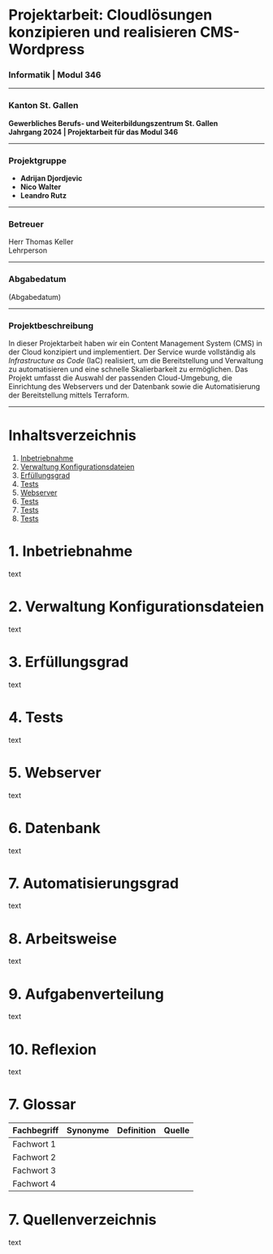 # **Projektarbeit: Cloudlösungen konzipieren und realisieren CMS-Wordpress**


### Informatik | Modul 346

---

### Kanton St. Gallen  
**Gewerbliches Berufs- und Weiterbildungszentrum St. Gallen**  
**Jahrgang 2024 | Projektarbeit für das Modul 346**

---

### **Projektgruppe**  
- **Adrijan Djordjevic**
- **Nico Walter**
- **Leandro Rutz**

---

### **Betreuer**  
Herr Thomas Keller  
Lehrperson

---

### **Abgabedatum**  
(Abgabedatum)

---

### **Projektbeschreibung**  
In dieser Projektarbeit haben wir ein Content Management System (CMS) in der Cloud konzipiert und implementiert. Der Service wurde vollständig als *Infrastructure as Code* (IaC) realisiert, um die Bereitstellung und Verwaltung zu automatisieren und eine schnelle Skalierbarkeit zu ermöglichen. Das Projekt umfasst die Auswahl der passenden Cloud-Umgebung, die Einrichtung des Webservers und der Datenbank sowie die Automatisierung der Bereitstellung mittels Terraform.

---


# Inhaltsverzeichnis
1. [Inbetriebnahme](#1.Inbetriebnahme)
2. [Verwaltung Konfigurationsdateien](#2.VerwaltungKonfigurationsdateien)
3. [Erfüllungsgrad](#3.Erfüllungsgrad)
4. [Tests](#4.Tests)
5. [Webserver](#Webserver)
6. [Tests](#Tests)
7. [Tests](#Tests)
8. [Tests](#Tests)





# 1. Inbetriebnahme
text

# 2. Verwaltung Konfigurationsdateien
text

# 3. Erfüllungsgrad
text

# 4. Tests
text

# 5. Webserver
text

# 6. Datenbank
text

# 7. Automatisierungsgrad
text

# 8. Arbeitsweise
text

# 9. Aufgabenverteilung
text

# 10. Reflexion
text

# 7. Glossar
| Fachbegriff  | Synonyme  | Definition | Quelle |
|--------------|-----------|------------|--------|
| Fachwort 1   |           |            |        |
| Fachwort 2   |           |            |        |
| Fachwort 3   |           |            |        |
| Fachwort 4   |           |            |        |


# 7. Quellenverzeichnis
text

